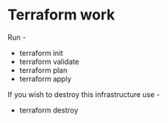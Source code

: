 # Terraform work

Run -

* terraform init
* terraform validate
* terraform plan
* terraform apply

If you wish to destroy this infrastructure use -

* terraform destroy
